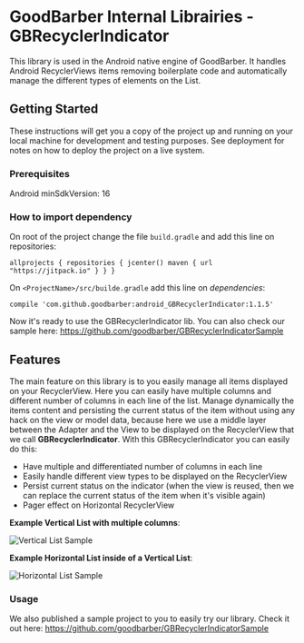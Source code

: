 GoodBarber Internal Librairies - GBRecyclerIndicator
======================

This library is used in the Android native engine of GoodBarber.
It handles Android RecyclerViews items removing boilerplate code and automatically manage the different types of elements on the List.

## Getting Started

These instructions will get you a copy of the project up and running on your local machine for development and testing purposes. See deployment for notes on how to deploy the project on a live system.

### Prerequisites

Android minSdkVersion: 16

### How to import dependency

On root of the project change the file `build.gradle` and add this line on repositories:

`allprojects {
    repositories {
        jcenter()
        maven { url "https://jitpack.io" }
    }
}`

On `<ProjectName>/src/builde.gradle` add this line on _dependencies_:

`compile 'com.github.goodbarber:android_GBRecyclerIndicator:1.1.5'`

Now it's ready to use the GBRecyclerIndicator lib.
You can also check our sample here: https://github.com/goodbarber/GBRecyclerIndicatorSample

## Features

The main feature on this library is to you easily manage all items displayed on your RecyclerView. Here you can easily have multiple columns and different number of columns in each line of the list. Manage dynamically the items content and persisting the current status of the item without using any hack on the view or model data, because here we use a middle layer between the Adapter and the View to be displayed on the RecyclerView that we call **GBRecyclerIndicator**.
With this GBRecyclerIndicator you can easily do this:
* Have multiple and differentiated number of columns in each line
* Easily handle different view types to be displayed on the RecyclerView
* Persist current status on the indicator (when the view is reused, then we can replace the current status of the item when it's visible again)
* Pager effect on Horizontal RecyclerView

**Example Vertical List with multiple columns**:

![Vertical List Sample](https://github.com/dtfortunato/GBRecyclerIndicatorSample/blob/master/gifs/sample_vertical_list.gif?raw=true)

**Example Horizontal List inside of a Vertical List**:

![Horizontal List Sample](https://github.com/dtfortunato/GBRecyclerIndicatorSample/blob/master/gifs/sample_horizontal_list.gif?raw=true)

### Usage

We also published a sample project to you to easily try our library. Check it out here: https://github.com/goodbarber/GBRecyclerIndicatorSample
